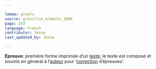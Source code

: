 ```yaml
---

lemma: proofs
source: gresillon_elments_1994
page: 243
language: French
contributor: Jesse
last_updated_by: Jesse

---
```

**Epreuve:** première forme imprimée d’un [texte](text.html); le texte est composé et soumis en général à l’[auteur](author.html) pour ‘[correction](correction.html) d’épreuves’.

